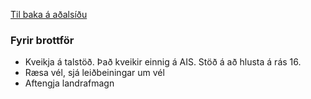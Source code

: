 [Til baka á aðalsíðu](README.md)
### Fyrir brottför
- Kveikja á talstöð. Það kveikir einnig á AIS. Stöð á að hlusta á rás 16.
- Ræsa vél, sjá leiðbeiningar um vél
- Aftengja landrafmagn
